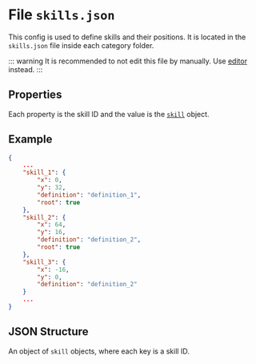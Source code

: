 # File `skills.json`

This config is used to define skills and their positions. It is located in the `skills.json` file inside each category folder.

::: warning
It is recommended to not edit this file by manually. Use [editor](/creators/editor) instead.
:::

## Properties

Each property is the skill ID and the value is the [`skill`](/creators/configuration/skill) object.

## Example

```json
{
	...
	"skill_1": {
		"x": 0,
		"y": 32,
		"definition": "definition_1",
		"root": true
	},
	"skill_2": {
		"x": 64,
		"y": 16,
		"definition": "definition_2",
		"root": true
	},
	"skill_3": {
		"x": -16,
		"y": 0,
		"definition": "definition_2"
	}
	...
}
```

## JSON Structure

An object of `skill` objects, where each key is a skill ID.
